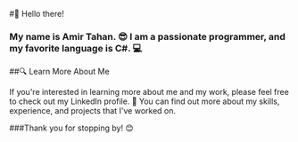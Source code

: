 #👋 Hello there!

### My name is Amir Tahan. 😎 I am a passionate programmer, and my favorite language is C#. 💻

##🔍 Learn More About Me

If you're interested in learning more about me and my work, please feel free to check out my LinkedIn profile. 🔗 You can find out more about my skills, experience, and projects that I've worked on.

###Thank you for stopping by! 😊
